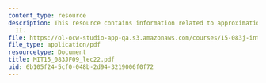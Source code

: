 ```yaml
---
content_type: resource
description: This resource contains information related to approximation algorithms
  II.
file: https://ol-ocw-studio-app-qa.s3.amazonaws.com/courses/15-083j-integer-programming-and-combinatorial-optimization-fall-2009/6b105f245cf0048b2d943219006f0f72_MIT15_083JF09_lec22.pdf
file_type: application/pdf
resourcetype: Document
title: MIT15_083JF09_lec22.pdf
uid: 6b105f24-5cf0-048b-2d94-3219006f0f72
---
```

